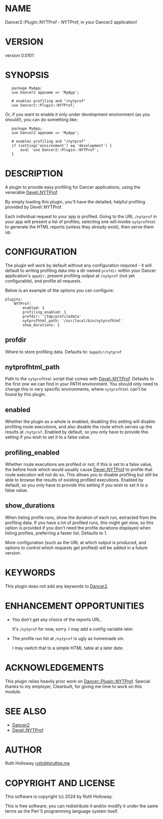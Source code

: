 # NAME

Dancer2::Plugin::NYTProf - NYTProf, in your Dancer2 application!

# VERSION

version 0.0101

# SYNOPSIS

       package MyApp;
       use Dancer2 appname => 'MyApp';
    
       # enables profiling and "/nytprof"
       use Dancer2::Plugin::NYTProf;

Or, if you want to enable it only under development environment (as you should!),
you can do something like:

       package MyApp;
       use Dancer2 appname => 'MyApp';
    
       # enables profiling and "/nytprof"
       if (setting('environment') eq 'development') {
           eval 'use Dancer2::Plugin::NYTProf';
       }

# DESCRIPTION

A plugin to provide easy profiling for Dancer applications, using the venerable
[Devel::NYTProf](https://metacpan.org/pod/Devel%3A%3ANYTProf).

By simply loading this plugin, you'll have the detailed, helpful profiling
provided by Devel::NYTProf.

Each individual request to your app is profiled.  Going to the URL
`/nytprof` in your app will present a list of profiles; selecting one will
invoke `nytprofhtml` to generate the HTML reports (unless they already exist),
then serve them up.

# CONFIGURATION

The plugin will work by default without any configuration required - it will
default to writing profiling data into a dir named `profdir` within your Dancer
application's `appdir`, present profiling output at `/nytprof` (not yet
configurable), and profile all requests.

Below is an example of the options you can configure:

    plugins:
        NYTProf:
            enabled: 1
            profiling_enabled: 1
            profdir: '/tmp/profiledata'
            nytprofhtml_path: '/usr/local/bin/nytprofhtml'
            show_durations: 1

## profdir

Where to store profiling data. Defaults to: `$appdir/nytprof`

## nytprofhtml\_path

Path to the `nytprofhtml` script that comes with [Devel::NYTProf](https://metacpan.org/pod/Devel%3A%3ANYTProf). Defaults to
the first one we can find in your PATH environment. You should only need to
change this in very specific environments, where `nytprofhtml` can't be found by
this plugin.

## enabled

Whether the plugin as a whole is enabled; disabling this setting will disable
profiling route executions, and also disable the route which serves up the
results at `/nytprof`.  Enabled by default, so you only have to provide this
setting if you wish to set it to a false value.

## profiling\_enabled

Whether route executions are profiled or not; if this is set to a false value,
the before hook which would usually cause [Devel::NYTProf](https://metacpan.org/pod/Devel%3A%3ANYTProf) to profile that
route execution will not do so.  This allows you to disable profiling but still
be able to browse the results of existing profiled executions.  Enabled by
default, so you only have to provide this setting if you wish to set it to a
false value.

## show\_durations

When listing profile runs, show the duration of each run, extracted from the
profiling data.  If you have a lot of profiled runs, this might get slow, so
this option is provided if you don't need the profile durations displayed when
listing profiles, preferring a faster list.  Defaults to 1.

More configuration (such as the URL at which output is produced, and options to
control which requests get profiled) will be added in a future version.

# KEYWORDS

This plugin does not add any keywords to [Dancer2](https://metacpan.org/pod/Dancer2).

# ENHANCEMENT OPPORTUNITIES

- You don't get any choice of the reports URL.

    It's `/nytprof` for now, sorry. I may add a config variable later.

- The profile run list at `/nytprof` is ugly as homemade sin.

    I may switch that to a simple HTML table at a later date.

# ACKNOWLEDGEMENTS

This plugin relies heavily prior work on [Dancer::Plugin::NYTProf](https://metacpan.org/pod/Dancer%3A%3APlugin%3A%3ANYTProf).  Special thanks
to my employer, Clearbuilt, for giving me time to work on this module.

# SEE ALSO

- [Dancer2](https://metacpan.org/pod/Dancer2)
- [Devel::NYTProf](https://metacpan.org/pod/Devel%3A%3ANYTProf)

# AUTHOR

Ruth Holloway <ruth@hiruthie.me>

# COPYRIGHT AND LICENSE

This software is copyright (c) 2024 by Ruth Holloway.

This is free software; you can redistribute it and/or modify it under
the same terms as the Perl 5 programming language system itself.

